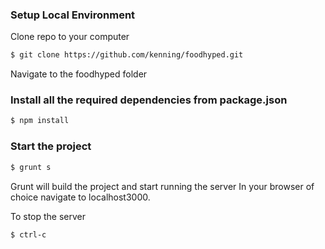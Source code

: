 ### Setup Local Environment
Clone repo to your computer
```sh
$ git clone https://github.com/kenning/foodhyped.git
```
Navigate to the foodhyped folder

### Install all the required dependencies from package.json
```sh
$ npm install
```
### Start the project
```sh
$ grunt s
```
Grunt will build the project and start running the server
In your browser of choice navigate to localhost3000.

To stop the server 
```sh 
$ ctrl-c
```
